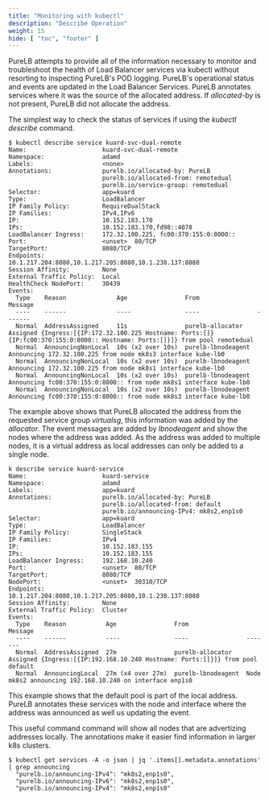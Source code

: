 ```yaml
---
title: "Monitoring with kubectl"
description: "Describe Operation"
weight: 15
hide: [ "toc", "footer" ]
---
```


PureLB attempts to provide all of the information necessary to monitor and troubleshoot the health of Load Balancer services via kubectl without resorting to inspecting PureLB's POD logging.  PureLB's operational status and events are updated in the Load Balancer Services.  PureLB annotates services where it was the source of the allocated address.  If _allocated-by_ is not present, PureLB did not allocate the address. 

The simplest way to check the status of services if using the _kubectl describe_ command.

```plaintext
$ kubectl describe service kuard-svc-dual-remote 
Name:                     kuard-svc-dual-remote
Namespace:                adamd
Labels:                   <none>
Annotations:              purelb.io/allocated-by: PureLB
                          purelb.io/allocated-from: remotedual
                          purelb.io/service-group: remotedual
Selector:                 app=kuard
Type:                     LoadBalancer
IP Family Policy:         RequireDualStack
IP Families:              IPv4,IPv6
IP:                       10.152.183.170
IPs:                      10.152.183.170,fd98::4078
LoadBalancer Ingress:     172.32.100.225, fc00:370:155:0:8000::
Port:                     <unset>  80/TCP
TargetPort:               8080/TCP
Endpoints:                10.1.217.204:8080,10.1.217.205:8080,10.1.238.137:8080
Session Affinity:         None
External Traffic Policy:  Local
HealthCheck NodePort:     30439
Events:
  Type    Reason              Age                From                Message
  ----    ------              ----               ----                -------
  Normal  AddressAssigned     11s                purelb-allocator    Assigned {Ingress:[{IP:172.32.100.225 Hostname: Ports:[]} {IP:fc00:370:155:0:8000:: Hostname: Ports:[]}]} from pool remotedual
  Normal  AnnouncingNonLocal  10s (x2 over 10s)  purelb-lbnodeagent  Announcing 172.32.100.225 from node mk8s3 interface kube-lb0
  Normal  AnnouncingNonLocal  10s (x2 over 10s)  purelb-lbnodeagent  Announcing 172.32.100.225 from node mk8s1 interface kube-lb0
  Normal  AnnouncingNonLocal  10s (x2 over 10s)  purelb-lbnodeagent  Announcing fc00:370:155:0:8000:: from node mk8s1 interface kube-lb0
  Normal  AnnouncingNonLocal  10s (x2 over 10s)  purelb-lbnodeagent  Announcing fc00:370:155:0:8000:: from node mk8s3 interface kube-lb0
```

The example above shows that PureLB allocated the address from the requested service group _virtualsg_, this information was added by the _allocator_.  The event messages are added by _lbnodeagent_ and show the nodes where the address was added.  As the address was added to multiple nodes, it is a virtual address as local addresses can only be added to a single node.

```plaintext
k describe service kuard-service 
Name:                     kuard-service
Namespace:                adamd
Labels:                   app=kuard
Annotations:              purelb.io/allocated-by: PureLB
                          purelb.io/allocated-from: default
                          purelb.io/announcing-IPv4: mk8s2,enp1s0
Selector:                 app=kuard
Type:                     LoadBalancer
IP Family Policy:         SingleStack
IP Families:              IPv4
IP:                       10.152.183.155
IPs:                      10.152.183.155
LoadBalancer Ingress:     192.168.10.240
Port:                     <unset>  80/TCP
TargetPort:               8080/TCP
NodePort:                 <unset>  30310/TCP
Endpoints:                10.1.217.204:8080,10.1.217.205:8080,10.1.238.137:8080
Session Affinity:         None
External Traffic Policy:  Cluster
Events:
  Type    Reason           Age                From                Message
  ----    ------           ----               ----                -------
  Normal  AddressAssigned  27m                purelb-allocator    Assigned {Ingress:[{IP:192.168.10.240 Hostname: Ports:[]}]} from pool default
  Normal  AnnouncingLocal  27m (x4 over 27m)  purelb-lbnodeagent  Node mk8s2 announcing 192.168.10.240 on interface enp1s0
```

This example shows that the default pool is part of the local address.  PureLB annotates these services with the node and interface where the address was announced as well us updating the event.  

This useful command command will show all nodes that are advertizing addresses locally.  The annotations make it easier find information in larger k8s clusters.


```plaintext
$ kubectl get services -A -o json | jq '.items[].metadata.annotations' | grep announcing
  "purelb.io/announcing-IPv4": "mk8s2,enp1s0",
  "purelb.io/announcing-IPv6": "mk8s2,enp1s0",
  "purelb.io/announcing-IPv4": "mk8s2,enp1s0"
```



